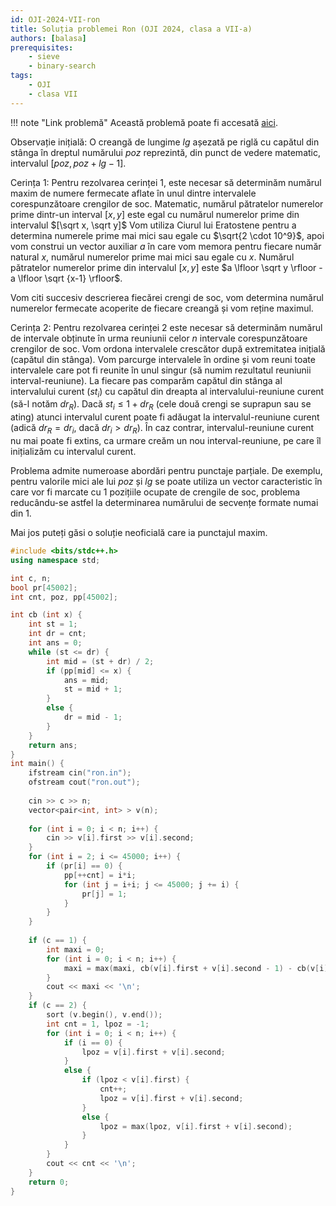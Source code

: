 ```yaml
---
id: OJI-2024-VII-ron
title: Soluția problemei Ron (OJI 2024, clasa a VII-a)
authors: [balasa]
prerequisites:
    - sieve
    - binary-search
tags:
    - OJI
    - clasa VII
---
```


!!! note "Link problemă"
    Această problemă poate fi accesată [aici](https://kilonova.ro/problems/2513/).

Observație inițială: O creangă de lungime $lg$ așezată pe riglă cu capătul din
stânga în dreptul numărului $poz$ reprezintă, din punct de vedere matematic,
intervalul $[poz, poz + lg − 1]$.

Cerința 1: Pentru rezolvarea cerinței 1, este necesar să determinăm numărul
maxim de numere fermecate aflate în unul dintre intervalele corespunzătoare
crengilor de soc. Matematic, numărul pătratelor numerelor prime dintr-un
interval $[x, y]$ este egal cu numărul numerelor prime din intervalul
$[\sqrt x, \sqrt y]$ Vom utiliza Ciurul lui Eratostene pentru a determina
numerele prime mai mici sau egale cu $\sqrt{2 \cdot 10^9}$, apoi vom construi un
vector auxiliar $a$ în care vom memora pentru fiecare număr natural $x$, numărul
numerelor prime mai mici sau egale cu $x$. Numărul pătratelor numerelor prime
din intervalul $[x, y]$ este $a \lfloor \sqrt y \rfloor - a \lfloor \sqrt {x-1}
\rfloor$.

Vom citi succesiv descrierea fiecărei crengi de soc, vom determina numărul
numerelor fermecate acoperite de fiecare creangă și vom reține maximul.

Cerința 2: Pentru rezolvarea cerinței 2 este necesar să determinăm numărul de
intervale obținute în urma reuniunii celor $n$ intervale corespunzătoare
crengilor de soc. Vom ordona intervalele crescător după extremitatea inițială
(capătul din stânga). Vom parcurge intervalele în ordine și vom reuni toate
intervalele care pot fi reunite în unul singur (să numim rezultatul reuniunii
interval-reuniune). La fiecare pas comparăm capătul din stânga al intervalului
curent ($st_i$) cu capătul din dreapta al intervalului-reuniune curent (să-l
notăm $dr_R$). Dacă $st_i \leq 1 + dr_R$ (cele două crengi se suprapun sau se
ating) atunci intervalul curent poate fi adăugat la intervalul-reuniune curent
(adică $dr_R = dr_i$, dacă $dr_i > dr_R$). În caz contrar, intervalul-reuniune
curent nu mai poate fi extins, ca urmare creăm un nou interval-reuniune, pe care
îl inițializăm cu intervalul curent.

Problema admite numeroase abordări pentru punctaje parțiale. De exemplu, pentru
valorile mici ale lui $poz$ și $lg$ se poate utiliza un vector caracteristic în
care vor fi marcate cu 1 pozițiile ocupate de crengile de soc, problema
reducându-se astfel la determinarea numărului de secvențe formate numai din 1.

Mai jos puteți găsi o soluție neoficială care ia punctajul maxim.

```cpp
#include <bits/stdc++.h>
using namespace std;

int c, n;
bool pr[45002];
int cnt, poz, pp[45002];

int cb (int x) {
    int st = 1;
    int dr = cnt;
    int ans = 0;
    while (st <= dr) {
        int mid = (st + dr) / 2;
        if (pp[mid] <= x) {
            ans = mid;
            st = mid + 1;
        }
        else {
            dr = mid - 1;
        }
    }
    return ans;
}
int main() {
    ifstream cin("ron.in");
    ofstream cout("ron.out");
    
    cin >> c >> n;
    vector<pair<int, int> > v(n);
    
    for (int i = 0; i < n; i++) {
        cin >> v[i].first >> v[i].second;
    }
    for (int i = 2; i <= 45000; i++) {
        if (pr[i] == 0) {
            pp[++cnt] = i*i;
            for (int j = i+i; j <= 45000; j += i) {
                pr[j] = 1;
            }
        }
    }
    
    if (c == 1) {
        int maxi = 0;
        for (int i = 0; i < n; i++) {
            maxi = max(maxi, cb(v[i].first + v[i].second - 1) - cb(v[i].first - 1));
        }
        cout << maxi << '\n';
    }
    if (c == 2) {
        sort (v.begin(), v.end());
        int cnt = 1, lpoz = -1;
        for (int i = 0; i < n; i++) {
            if (i == 0) {
                lpoz = v[i].first + v[i].second;
            }
            else {
                if (lpoz < v[i].first) {
                    cnt++;
                    lpoz = v[i].first + v[i].second;
                }
                else {
                    lpoz = max(lpoz, v[i].first + v[i].second);
                }
            }
        }
        cout << cnt << '\n';
    }
    return 0;
}
```
